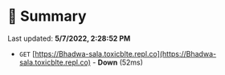 # 📖 Summary
Last updated: **5/7/2022, 2:28:52 PM**

- `GET` [https://Bhadwa-sala.toxicblte.repl.co](https://Bhadwa-sala.toxicblte.repl.co) - **Down** (52ms)
